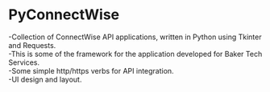 # PyConnectWise
-Collection of ConnectWise API applications, written in Python using Tkinter and Requests.  
-This is some of the framework for the application developed for Baker Tech Services.  
-Some simple http/https verbs for API integration.  
-UI design and layout.  
